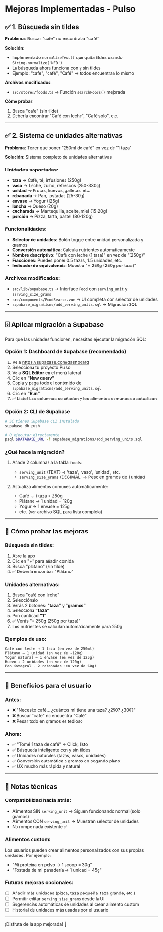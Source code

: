 # Mejoras Implementadas - Pulso

## ✅ 1. Búsqueda sin tildes

**Problema**: Buscar "cafe" no encontraba "café"

**Solución**:
- Implementado `normalizeText()` que quita tildes usando `String.normalize('NFD')`
- La búsqueda ahora funciona con y sin tildes
- Ejemplo: "cafe", "café", "Café" → todos encuentran lo mismo

**Archivos modificados**:
- `src/stores/foods.ts` → Función `searchFoods()` mejorada

**Cómo probar**:
1. Busca "cafe" (sin tilde)
2. Debería encontrar "Café con leche", "Café solo", etc.

---

## ✅ 2. Sistema de unidades alternativas

**Problema**: Tener que poner "250ml de café" en vez de "1 taza"

**Solución**: Sistema completo de unidades alternativas

### Unidades soportadas:
- **taza** → Café, té, infusiones (250g)
- **vaso** → Leche, zumo, refrescos (250-330g)
- **unidad** → Frutas, huevos, galletas, etc.
- **rebanada** → Pan, tostadas (25-30g)
- **envase** → Yogur (125g)
- **loncha** → Queso (20g)
- **cucharada** → Mantequilla, aceite, miel (15-20g)
- **porción** → Pizza, tarta, pastel (80-120g)

### Funcionalidades:
- **Selector de unidades**: Botón toggle entre unidad personalizada y gramos
- **Conversión automática**: Calcula nutrientes automáticamente
- **Nombre descriptivo**: "Café con leche (1 taza)" en vez de "(250g)"
- **Fracciones**: Puedes poner 0.5 tazas, 1.5 unidades, etc.
- **Indicador de equivalencia**: Muestra "= 250g (250g por taza)"

### Archivos modificados:
- `src/lib/supabase.ts` → Interface `Food` con `serving_unit` y `serving_size_grams`
- `src/components/FoodSearch.vue` → UI completa con selector de unidades
- `supabase_migrations/add_serving_units.sql` → Migración SQL

---

## 🗄️ Aplicar migración a Supabase

Para que las unidades funcionen, necesitas ejecutar la migración SQL:

### Opción 1: Dashboard de Supabase (recomendado)
1. Ve a https://supabase.com/dashboard
2. Selecciona tu proyecto Pulso
3. Ve a **SQL Editor** en el menú lateral
4. Clic en **"New query"**
5. Copia y pega todo el contenido de `supabase_migrations/add_serving_units.sql`
6. Clic en **"Run"**
7. ✅ Listo! Las columnas se añaden y los alimentos comunes se actualizan

### Opción 2: CLI de Supabase
```bash
# Si tienes Supabase CLI instalado
supabase db push

# O ejecutar directamente
psql $DATABASE_URL -f supabase_migrations/add_serving_units.sql
```

### ¿Qué hace la migración?
1. Añade 2 columnas a la tabla `foods`:
   - `serving_unit` (TEXT) → 'taza', 'vaso', 'unidad', etc.
   - `serving_size_grams` (DECIMAL) → Peso en gramos de 1 unidad

2. Actualiza alimentos comunes automáticamente:
   - Café → 1 taza = 250g
   - Plátano → 1 unidad = 120g
   - Yogur → 1 envase = 125g
   - etc. (ver archivo SQL para lista completa)

---

## 🧪 Cómo probar las mejoras

### Búsqueda sin tildes:
1. Abre la app
2. Clic en "+" para añadir comida
3. Busca "platano" (sin tilde)
4. ✅ Debería encontrar "Plátano"

### Unidades alternativas:
1. Busca "café con leche"
2. Selecciónalo
3. Verás 2 botones: **"taza"** y **"gramos"**
4. Selecciona **"taza"**
5. Pon cantidad **"1"**
6. ✅ Verás "= 250g (250g por taza)"
7. Los nutrientes se calculan automáticamente para 250g

### Ejemplos de uso:
```
Café con leche → 1 taza (en vez de 250ml)
Plátano → 1 unidad (en vez de ~120g)
Yogur natural → 1 envase (en vez de 125g)
Huevo → 2 unidades (en vez de 120g)
Pan integral → 2 rebanadas (en vez de 60g)
```

---

## 🎯 Beneficios para el usuario

### Antes:
- ❌ "Necesito café... ¿cuántos ml tiene una taza? ¿250? ¿300?"
- ❌ Buscar "cafe" no encuentra "Café"
- ❌ Pesar todo en gramos es tedioso

### Ahora:
- ✅ "Tomé 1 taza de café" → Click, listo
- ✅ Búsqueda inteligente con y sin tildes
- ✅ Unidades naturales (tazas, vasos, unidades)
- ✅ Conversión automática a gramos en segundo plano
- ✅ UX mucho más rápida y natural

---

## 📝 Notas técnicas

### Compatibilidad hacia atrás:
- Alimentos SIN `serving_unit` → Siguen funcionando normal (solo gramos)
- Alimentos CON `serving_unit` → Muestran selector de unidades
- No rompe nada existente ✅

### Alimentos custom:
Los usuarios pueden crear alimentos personalizados con sus propias unidades. Por ejemplo:
- "Mi proteína en polvo → 1 scoop = 30g"
- "Tostada de mi panadería → 1 unidad = 45g"

### Futuras mejoras opcionales:
- [ ] Añadir más unidades (pizca, taza pequeña, taza grande, etc.)
- [ ] Permitir editar `serving_size_grams` desde la UI
- [ ] Sugerencias automáticas de unidades al crear alimento custom
- [ ] Historial de unidades más usadas por el usuario

---

¡Disfruta de la app mejorada! 🚀
